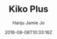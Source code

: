 ---
title: "Kiko Plus"
github: https://github.com/AWEEKJ/Kiko-plus
demo: http://aweekj.github.io/Kiko-plus
author: Hanju Jamie Jo

ssg:
  - Jekyll
cms:
  - No Cms
date: 2016-08-08T10:33:16Z
github_branch: master
description: "[DEPRECATED!!!] Please redirect to the new and easier version, kiko-now==>"
stale: true
---